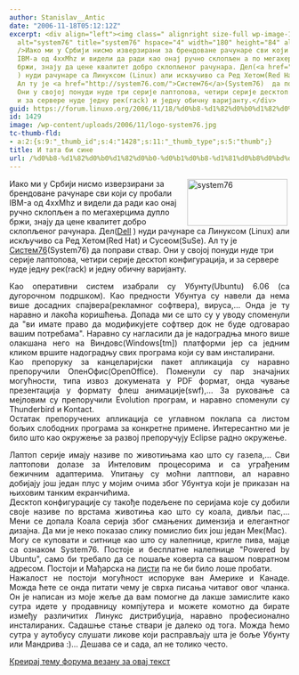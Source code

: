 ```yaml
---
author: Stanislav__Antic
date: "2006-11-18T05:12:12Z"
excerpt: <div align="left"><img class=" alignright size-full wp-image-1428" src="https://linuxo.org/wp-content/uploads/2006/11/logo-system76.jpg"
  alt="system76" title="system76" hspace="4" width="180" height="84" align="right"
  />Иако ми у Србији нисмо изверзирани за брендоване рачунаре сви који су пробали
  IBM-а од 4xxMhz и видели да ради као онај ручно склопљен а по мегахерцима дупло
  бржи, знају да цене квалитет добро склопљеног рачунара. Дел(<a href="http://linux.dell.com/">Dell</a>
  ) нуди рачунаре са Линуксом (Linux) али искључиво са Ред Хетом(Red Hat) и Сусеом(SuSe).
  Ал ту је <a href="http://system76.com/">Систем76</a>(System76)  да поправи ствар.
  Они у својој понуди нуде три серије лаптопова, четири серије десктоп конфигурација,
  и за сервере нуде једну рек(rack) и једну обичну варијанту.</div>
guid: https://forum.linuxo.org/2006/11/18/%d0%b8-%d1%82%d0%b0%d1%82%d0%b0-%d0%b1%d0%b8-%d1%81%d0%b8%d0%bd%d0%b5/
id: 1429
image: /wp-content/uploads/2006/11/logo-system76.jpg
tc-thumb-fld:
- a:2:{s:9:"_thumb_id";s:4:"1428";s:11:"_thumb_type";s:5:"thumb";}
title: И тата би сине
url: /%d0%b8-%d1%82%d0%b0%d1%82%d0%b0-%d0%b1%d0%b8-%d1%81%d0%b8%d0%bd%d0%b5/
---
```

<div align="left">
  <img class=" alignright size-full wp-image-1428" src="https://linuxo.org/wp-content/uploads/2006/11/logo-system76.jpg" alt="system76" title="system76" hspace="4" width="180" height="84" align="right" />Иако ми у Србији нисмо изверзирани за брендоване рачунаре сви који су пробали IBM-а од 4xxMhz и видели да ради као онај ручно склопљен а по мегахерцима дупло бржи, знају да цене квалитет добро склопљеног рачунара. Дел(<a href="http://linux.dell.com/">Dell</a> ) нуди рачунаре са Линуксом (Linux) али искључиво са Ред Хетом(Red Hat) и Сусеом(SuSe). Ал ту је <a href="http://system76.com/">Систем76</a>(System76) да поправи ствар. Они у својој понуди нуде три серије лаптопова, четири серије десктоп конфигурација, и за сервере нуде једну рек(rack) и једну обичну варијанту.
</div>

<!--break-->

<p align="justify">
  Као оперативни систем изабрали су Убунту(Ubuntu) 6.06 (са дугорочном подршком). Као предности Убунтуа су навели да нема више досадних спајвера(рекламног софтвера), вируса,&#8230; Онда је ту наравно и лакоћа коришћења. Допада ми се што су у уводу споменули да "ви имате право да модификујете софтвер док не буде одговарао вашим потребама". Наравно су нагласили да је надоградња много више олакшана него на Виндовс(Windows[tm]) платформи јер са једним кликом вршите надоградњу свих програма који су вам инсталирани.<br />Као препоруку за канцеларијски пакет апликација су наравно препоручили ОпенОфис(OpenOffice). Поменули су пар значајних могућности, типа извоз докумената у PDF формат, онда чување презентација у формату флеш анимације(swf),&#8230; За руковање са мејловим су препоручили Evolution програм, и наравно споменули су Thunderbird и Kontact.<br />Остатак препоручених апликација се углавном поклапа са листом бољих слободних програма за конкретне примене. Интересантно ми је било што као окружење за развој препоручују Eclipse радно окружење.
</p>

<p align="justify">
  Лаптоп серије имају називе по животињама као што су газела,&#8230; Сви лаптопови долазе за Интеловим процесорима и са уграђеним бежичним адаптерима. Упитању су моћни лаптпови, ал наравно добијају још један плус у мојим очима због Убунтуа који је приказан на њиховим танким екранчићима.<br />Десктоп конфигурације су такође подељене по серијама које су добили своје називе по врстама животиња као што су коала, дивљи пас,&#8230; Мени се допала Коала серија због смањених димензија и елегантног дизајна. Да ми је неко показао слику помислио бих још један Мек(Mac).<br />Могу се куповати и ситнице као што су налепнице, кригле пива, мајце са ознаком System76. Постоје и бесплатне налепнице "Powered by Ubuntu", само би требало да се пошаље коверта са вашом повратном адресом. Постоји и Мађарска на <a href="http://system76.com/index.php/cPath/53_64">листи</a> па не би било лоше пробати.<br />Нажалост не постоји могућност испоруке ван Америке и Канаде. Можда ћете се онда питати чему је сврха писања читавог овог чланка. Он је написан из моје жеље да вам помогне да лакше замислите како сутра идете у продавницу компјутера и можете комотно да бирате између различитих Линукс дистрибуција, наравно професионално инсталираних. Садашње стање ствари је далеко од тога. Можда ћемо сутра у аутобусу слушати ликове који расправљају шта је боље Убунту или Мандрива :)&#8230; Дешава се и сада, ал не толико често.
</p>

[Креирај тему форума везану за овај текст](https://linuxo.org/nova-tema-na-forumu/?se_pid=1429)